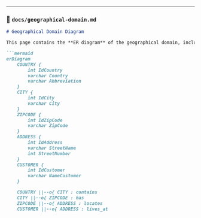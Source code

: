 
---

### 📌 `docs/geographical-domain.md`

```markdown
# Geographical Domain Diagram

This page contains the **ER diagram** of the geographical domain, including country, city, postal codes, and addresses.  

```mermaid
erDiagram
    COUNTRY {
        int IdCountry
        varchar Country
        varchar Abbreviation
    }
    CITY {
        int IdCity
        varchar City
    }
    ZIPCODE {
        int IdZipCode
        varchar ZipCode
    }
    ADDRESS {
        int IdAddress
        varchar StreetName
        int StreetNumber
    }
    CUSTOMER {
        int IdCustomer
        varchar NameCustomer
    }

    COUNTRY ||--o{ CITY : contains
    CITY ||--o{ ZIPCODE : has
    ZIPCODE ||--o{ ADDRESS : locates
    CUSTOMER ||--o{ ADDRESS : lives_at

